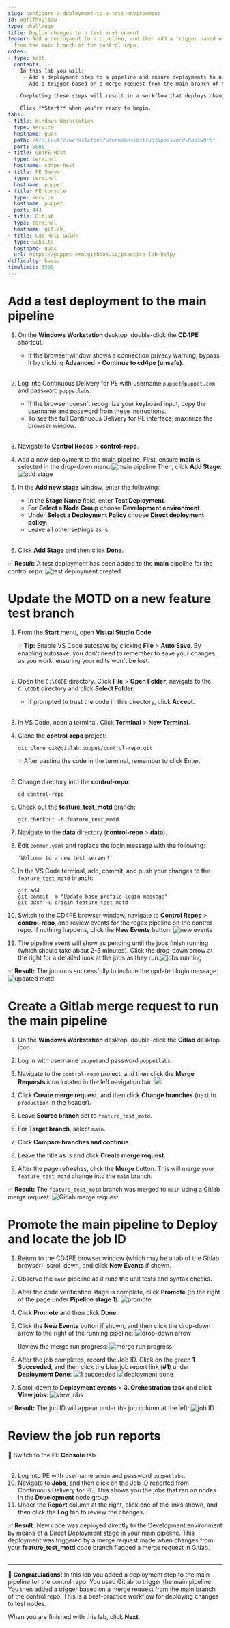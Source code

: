 ```yaml
---
slug: configure-a-deployment-to-a-test-environment
id: egfifhvyjeaw
type: challenge
title: Deploy changes to a test environment
teaser: Add a deployment to a pipeline, and then add a trigger based on a merge request
  from the main branch of the control repo.
notes:
- type: text
  contents: |-
    In this lab you will:
     - Add a deployment step to a pipeline and ensure deployments to nodes (including test nodes) use a best practice approach.
     - Add a trigger based on a merge request from the main branch of the control repo.

    Completing these steps will result in a workflow that deploys changes to test nodes after pull requests to the main branch from a feature branch are successful.

    Click **Start** when you're ready to begin.
tabs:
- title: Windows Workstation
  type: service
  hostname: guac
  path: /#/client/c/workstation?username=instruqt&password=Passw0rd!
  port: 8080
- title: CD4PE-Host
  type: terminal
  hostname: cd4pe-host
- title: PE Server
  type: terminal
  hostname: puppet
- title: PE Console
  type: service
  hostname: puppet
  port: 443
- title: Gitlab
  type: terminal
  hostname: gitlab
- title: Lab Help Guide
  type: website
  hostname: guac
  url: https://puppet-kmo.gitbook.io/practice-lab-help/
difficulty: basic
timelimit: 3300
---
```

Add a test deployment to the main pipeline
========
1. On the **Windows Workstation** desktop, double-click the **CD4PE** shortcut.
    - If the browser window shows a connection privacy warning, bypass it by clicking **Advanced** > **Continue to cd4pe (unsafe)**.<br><br>
2. Log into Continuous Delivery for PE with username `puppet@puppet.com` and password `puppetlabs`.
    - If the browser doesn't recognize your keyboard input, copy the username and password from these instructions.
    - To see the full Continuous Delivery for PE interface, maximize the browser window.<br><br>
3. Navigate to **Control Repos** > **control-repo**.
4. Add a new deployment to the main pipeline. First, ensure **main** is selected in the drop-down menu:![main pipeline](https://storage.googleapis.com/instruqt-images/pipelines-main.png) Then, click **Add Stage**:![add stage](https://storage.googleapis.com/instruqt-images/PE501-Continuously%20Deliver/add-stage.png)
1. In the **Add new stage** window, enter the following:

    - In the **Stage Name** field, enter **Test Deployment**.
    - For **Select a Node Group** choose **Development environment**.
    - Under **Select a Deployment Policy** choose **Direct deployment policy**.
    - Leave all other settings as is.<br><br>
1. Click **Add Stage** and then click **Done**.

✅ **Result:** A test deployment has been added to the **main** pipeline for the control repo: ![test deployment created](https://storage.googleapis.com/instruqt-images/PE501-Continuously%20Deliver/Lab3.0-test-deployment-created.png)

Update the MOTD on a new feature test branch
========
1. From the **Start** menu, open **Visual Studio Code**.

    💡 **Tip:** Enable VS Code autosave by clicking **File** > **Auto Save**. By enabling autosave, you don't need to remember to save your changes as you work, ensuring your edits won't be lost.<br><br>
1. Open the `C:\CODE` directory. Click **File** > **Open Folder**, navigate to the `C:\CODE` directory and click **Select Folder**.
    - If prompted to trust the code in this directory, click **Accept**.<br><br>
1. In VS Code, open a terminal. Click **Terminal** > **New Terminal**.
1. Clone the **control-repo** project:
    ```
    git clone git@gitlab:puppet/control-repo.git
    ```
    💡 After pasting the code in the terminal, remember to click Enter.<br><br>
1. Change directory into the **control-repo**:
    ```
    cd control-repo
    ```
2. Check out the **feature_test_motd** branch:
    ```
    git checkout -b feature_test_motd
    ```
3. Navigate to the **data** directory (**control-repo** > **data**).
4. Edit `common.yaml` and replace the login message with the following:
    ```
    'Welcome to a new test server!'
    ```
5. In the VS Code terminal, add, commit, and push your changes to the `feature_test_motd` branch:
    ```
    git add .
    git commit -m "Update base profile login message"
    git push -u origin feature_test_motd
    ```
6. Switch to the CD4PE browser window, navigate to **Control Repos** > **control-repo**, and review events for the regex pipeline on the control repo. If nothing happens, click the **New Events** button: ![new events](https://storage.googleapis.com/instruqt-images/PE501-Continuously%20Deliver/new-events.png)

1. The pipeline event will show as pending until the jobs finish running (which should take about 2-3 minutes). Click the drop-down arrow at the right for a detailed look at the jobs as they run:![jobs running](https://storage.googleapis.com/instruqt-images/PE501-Continuously%20Deliver/lab3.0-updated-base-profile-message-pending.png)

✅ **Result:**  The job runs successfully to include the updated login message: ![updated motd](https://storage.googleapis.com/instruqt-images/PE501-Continuously%20Deliver/lab3.0-base-message-updated-complete.png)

Create a Gitlab merge request to run the main pipeline
========
1. On the **Windows Workstation** desktop, double-click the **Gitlab** desktop icon.
1. Log in with username `puppet`and password `puppetlabs`.
2. Navigate to the `control-repo` project, and then click the **Merge Requests** icon located in the left navigation bar: ![](https://storage.googleapis.com/instruqt-images/PE501-Continuously%20Deliver/merge-requests2.png)

1. Click **Create merge request**, and then click **Change branches** (next to `production` in the header).
1. Leave **Source branch** set to `feature_test_motd`.
1. For **Target branch**, select `main`.
1. Click **Compare branches and continue**.
1. Leave the title as is and click **Create merge request**.
1. After the page refreshes, click the **Merge** button. This will merge your `feature_test_motd` change into the `main` branch.

✅ **Result:** The `feature_test_motd` branch was merged to `main` using a Gitlab merge request: ![Gitlab merge request](https://storage.googleapis.com/instruqt-images/PE501-Continuously%20Deliver/lab3.0-gitlab-merge.png)

Promote the main pipeline to Deploy and locate the job ID
========
1. Return to the CD4PE browser window (which may be a tab of the Gitlab browser), scroll down, and click **New Events** if shown.
3. Observe the `main` pipeline as it runs the unit tests and syntax checks.
4. After the code verification stage is complete, click **Promote** (to the right of the page under **Pipeline stage 1**). ![promote](https://storage.googleapis.com/instruqt-images/promote.png)
1. Click **Promote** and then click **Done**.
7. Click the **New Events** button if shown, and then click the drop-down arrow to the right of the running pipeline: ![drop-down arrow](https://storage.googleapis.com/instruqt-images/downward-arrow-2.png)

    Review the merge run progress: ![merge run progress](https://storage.googleapis.com/instruqt-images/PE501-Continuously%20Deliver/lab3.0-merge-branch-deploy-progress.png)

8. After the job completes, record the Job ID. Click on the green **1 Succeeded**, and then click the blue job report link (**#1**) under **Deployment Done**: ![1 succeeded](https://storage.googleapis.com/instruqt-images/PE501-Continuously%20Deliver/1-succeeded.png) ![deployment done](https://storage.googleapis.com/instruqt-images/PE501-Continuously%20Deliver/deployment-done.png)
1. Scroll down to **Deployment events** > **3. Orchestration task** and click **View jobs**: ![view jobs](https://storage.googleapis.com/instruqt-images/PE501-Continuously%20Deliver/view-jobs.png)

✅ **Result:** The job ID will appear under the job column at the left: ![job ID](https://storage.googleapis.com/instruqt-images/PE501-Continuously%20Deliver/job-id.png)

Review the job run reports
=======
🔀 Switch to the **PE Console** tab<br><br>

9. Log into PE with username `admin` and password `puppetlabs`.
1. Navigate to **Jobs**, and then click on the Job ID reported from Continuous Delivery for PE. This shows you the jobs that ran on nodes in the **Development** node group.
11. Under the **Report** column at the right, click one of the links shown, and then click the **Log** tab to review the changes.

✅ **Result:** New code was deployed directly to the Development environment by means of a Direct Deployment stage in your main pipeline. This deployment was triggered by a merge request made when changes from your **feature_test_motd** code branch flagged a merge request in Gitlab.<br><br>

--------
🎈 **Congratulations!** In this lab you added a deployment step to the main pipeline for the control repo. You used Gitlab to trigger the main pipeline. You then added a trigger based on a merge request from the main branch of the control repo. This is a best-practice workflow for deploying changes to test nodes.

When you are finished with this lab, click **Next**.
